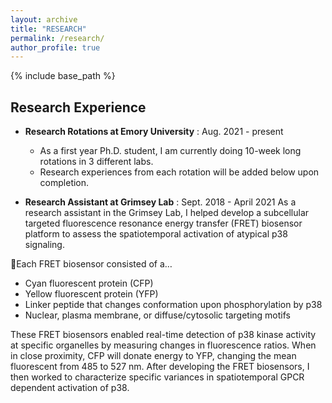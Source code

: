 ```yaml
---
layout: archive
title: "RESEARCH"
permalink: /research/
author_profile: true
---
```


{% include base_path %}


## Research Experience ##

* **Research Rotations at Emory University** : Aug. 2021 - present
  * As a first year Ph.D. student, I am currently doing 10-week long rotations in 3 different labs.
  * Research experiences from each rotation will be added below upon completion.



* **Research Assistant at Grimsey Lab** : Sept. 2018 - April 2021 
As a research assistant in the Grimsey Lab, I helped develop a subcellular targeted fluorescence resonance energy transfer (FRET) biosensor platform to assess the spatiotemporal activation of atypical p38 signaling. 

🔬Each FRET biosensor consisted of a…
  * Cyan fluorescent protein (CFP) 
  * Yellow fluorescent protein (YFP)
  * Linker peptide that changes conformation upon phosphorylation by p38
  * Nuclear, plasma membrane, or diffuse/cytosolic targeting motifs

These FRET biosensors enabled real-time detection of p38 kinase activity at specific organelles by measuring changes in fluorescence ratios. When in close proximity, CFP will donate energy to YFP, changing the mean fluorescent from 485 to 527 nm. After developing the FRET biosensors, I then worked to characterize specific variances in spatiotemporal GPCR dependent activation of p38.
